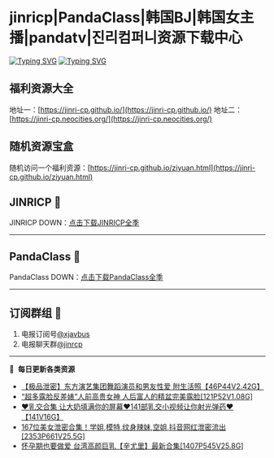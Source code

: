 # jinricp|PandaClass|韩国BJ|韩国女主播|pandatv|진리컴퍼니资源下载中心   
[![Typing SVG](https://readme-typing-svg.herokuapp.com?font=Fira+Code&pause=1000&center=true&vCenter=true&random=true&width=435&lines=所有链接都需要翻墙访问)](https://jinri-cp.neocities.org/free.html)
[![Typing SVG](https://readme-typing-svg.herokuapp.com?font=Fira+Code&pause=1000&center=true&vCenter=true&random=true&width=435&lines=点击进入福利资源下载中心)](https://pandaclass.neocities.org/)
## 福利资源大全
地址一：[https://jinri-cp.github.io/](https://jinri-cp.github.io/)
地址二：[https://jinri-cp.neocities.org/](https://jinri-cp.neocities.org/)
## 随机资源宝盒
随机访问一个福利资源：[https://jinri-cp.github.io/ziyuan.html](https://jinri-cp.github.io/ziyuan.html)
## JINRICP 👋   
JINRICP DOWN：[点击下载JINRICP全季](https://mypikpak.com/s/VODz7HXQoqcX0UrvaXfDtFoPo1)
****
## PandaClass 💯   
PandaClass DOWN：[点击下载PandaClass全季](https://mypikpak.com/s/VOKOTZkoEnkyvCnELVSquM97o1)   
****
## 订阅群组 🔞
1. 电报订阅号[@xjavbus](https://t.me/xjavbus)
2. 电报聊天群[@jinrcp](https://t.me/jinrcp)
**** 
📕 &nbsp;**每日更新各类资源**
<!-- BLOG-POST-LIST:START -->
- [【极品泄密】东方演艺集团舞蹈演员和男友性爱 附生活照【46P44V2.42G】](https://fuli.rulel.com/579.html)
- [“超多露脸反差婊”人前高贵女神 人后富人的精盆完美露脸[121P52V1.08G]](https://fuli.rulel.com/577.html)
- [❤️乳交合集 让大奶填满你的屏幕❤️141部乳交小视频让你射光弹药❤️【141V16G】](https://fuli.rulel.com/576.html)
- [167位美女泄密合集！学姐,模特,纹身辣妹,空姐,抖音网红泄密流出[2353P661V25.5G]](https://fuli.rulel.com/575.html)
- [怀孕期也要做爱 台湾高颜巨乳【辛尤里】最新合集[1407P545V25.8G]](https://fuli.rulel.com/574.html)
<!-- BLOG-POST-LIST:END -->
